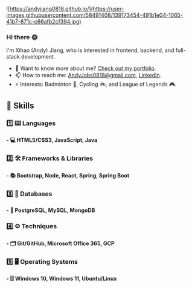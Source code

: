 ![https://andyjiang0818.github.io/](https://user-images.githubusercontent.com/58491408/139173454-491b1e04-1065-41b7-871c-c66afb2cf394.jpg)

### Hi there :sun_with_face:

I'm Xihao (Andy) Jiang, who is interested in frontend, backend, and full-stack development. 

- 💬 Want to know more about me? [Check out my portfolio](https://andyjiang0818.github.io/).
- 📫 How to reach me: AndyJobs0818@gmail.com, [LinkedIn](https://www.linkedin.com/in/xihao-andy-jiang/). 
- ⚡ Interests: Badminton :badminton:, Cycling :bike:, and League of Legends :video_game:. 

## :briefcase: Skills
### :one: :keyboard: Languages
#### - :computer: HTML5/CSS3, JavaScript, Java

### :two: :hammer_and_wrench: Frameworks & Libraries
#### - :books: Bootstrap, Node, React, Spring, Spring Boot

### :three: :link: Databases
#### - :floppy_disk: PostgreSQL, MySQL, MongoDB

### :four: :gear: Techniques
#### - :card_index_dividers: Git/GitHub, Microsoft Office 365, GCP

### :five: :desktop_computer: Operating Systems
#### - :file_cabinet: Windows 10, Windows 11, Ubuntu/Linux
